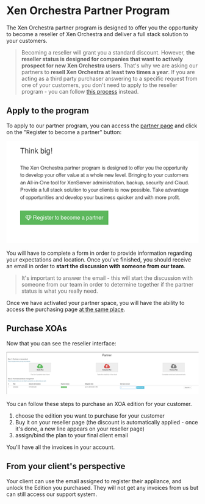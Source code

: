 # Xen Orchestra Partner Program

The Xen Orchestra partner program is designed to offer you the opportunity to become a reseller of Xen Orchestra and deliver a full stack solution to your customers. 

> Becoming a reseller will grant you a standard discount. However, **the reseller status is designed for companies that want to actively prospect for new Xen Orchestra users**. That's why we are asking our partners to **resell Xen Orchestra at least two times a year**. If you are acting as a third party purchaser answering to a specific request from one of your customers, you don't need to apply to the reseller program - you can follow [this process](https://xen-orchestra.com/docs/through_purchase_department.html) instead. 

## Apply to the program

To apply to our partner program, you can access the [partner page](https://xen-orchestra.com/#!/partner) and click on the "Register to become a partner" button:

![](./assets/partner_request.png)

You will have to complete a form in order to provide information regarding your expectations and location. Once you've finished, you should receive an email in order to **start the discussion with someone from our team**.

> It's important to answer the email - this will start the discussion with someone from our team in order to determine together if the partner status is what you really need.

Once we have activated your partner space, you will have the ability to access the purchasing page [at the same place](https://xen-orchestra.com/#!/partner).

## Purchase XOAs

Now that you can see the reseller interface:

![](./assets/purchasing-process.png)

You can follow these steps to purchase an XOA edition for your customer. 

1. choose the edition you want to purchase for your customer
2. Buy it on your reseller page (the discount is automatically applied - once it's done, a new line appears on your reseller page)
3. assign/bind the plan to your final client email

You'll have all the invoices in your account.

## From your client's perspective

Your client can use the email assigned to register their appliance, and unlock the Edition you purchased. They will not get any invoices from us but can still access our support system.

